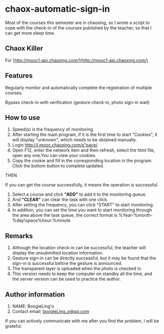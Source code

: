 # chaox-automatic-sign-in

Most of the courses this semester are in chaoxing, so I wrote a script to cope with the check-in of the courses published by the teacher, so that I can get more sleep time.

## Chaox Killer

For [http://mooc1-api.chaoxing.com/](http://mooc1-api.chaoxing.com/)

## Features
Regularly monitor and automatically complete the registration of multiple courses.

Bypass check-in with verification (gesture check-in, photo sign-in wait)



## How to use

 1. Speed(s) is the frequency of monitoring
 2. After starting the main program, if it is the first time to start "Cookies", it will display "unknown", which needs to be obtained manually.
 3. Login http://i.mooc.chaoxing.com/s”pace/
 4. Open F12, enter the network item and then refresh, select the html file, open any one.You can view your cookies.
 5. Copy the cookie and fill in the corresponding location in the program. Click the bottom button to complete
updated.

THEN

If you can get the course successfully, it means the operation is successful.

 1. Select a course and click **"ADD"** to add it to the monitoring queue.
 2. And **"CLEAR"** can clear the task with one click.
 3. After setting the frequency, you can click "START" to start monitoring.
 4. In addition, you can set the time you want to start monitoring through the area above the task queue, the correct format is %Year-%month-%day\space%hour:%minute

## Remarks

 1. Although the location check-in can be successful, the teacher will display the unsubmitted location information.
 2. Gesture sign-in can be directly successful, but it may be found that the sign-in is successful before the gesture is announced.
 3. The transparent layer is uploaded when the photo is checked in.
 4. This version needs to keep the computer on standby all the time, and the server version can be used to practice the author.

## Author information

 1. NAME: BoogieLing'o
 2. Contact email: boogieLing_o@qq.com

If you can actively communicate with me after you find the problem, I will be grateful.

